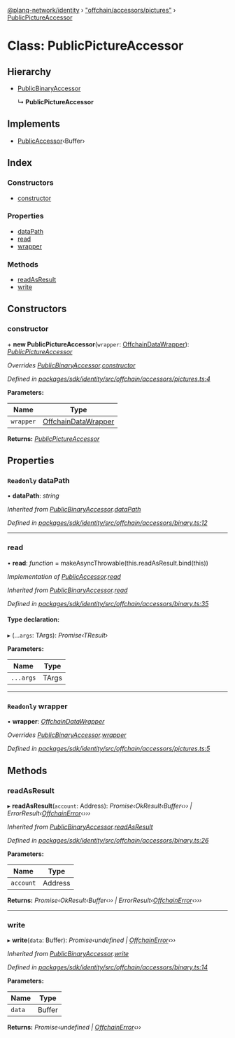 [@planq-network/identity](../README.md) › ["offchain/accessors/pictures"](../modules/_offchain_accessors_pictures_.md) › [PublicPictureAccessor](_offchain_accessors_pictures_.publicpictureaccessor.md)

# Class: PublicPictureAccessor

## Hierarchy

* [PublicBinaryAccessor](_offchain_accessors_binary_.publicbinaryaccessor.md)

  ↳ **PublicPictureAccessor**

## Implements

* [PublicAccessor](../interfaces/_offchain_accessors_interfaces_.publicaccessor.md)‹Buffer›

## Index

### Constructors

* [constructor](_offchain_accessors_pictures_.publicpictureaccessor.md#constructor)

### Properties

* [dataPath](_offchain_accessors_pictures_.publicpictureaccessor.md#readonly-datapath)
* [read](_offchain_accessors_pictures_.publicpictureaccessor.md#read)
* [wrapper](_offchain_accessors_pictures_.publicpictureaccessor.md#readonly-wrapper)

### Methods

* [readAsResult](_offchain_accessors_pictures_.publicpictureaccessor.md#readasresult)
* [write](_offchain_accessors_pictures_.publicpictureaccessor.md#write)

## Constructors

###  constructor

\+ **new PublicPictureAccessor**(`wrapper`: [OffchainDataWrapper](../interfaces/_offchain_data_wrapper_.offchaindatawrapper.md)): *[PublicPictureAccessor](_offchain_accessors_pictures_.publicpictureaccessor.md)*

*Overrides [PublicBinaryAccessor](_offchain_accessors_binary_.publicbinaryaccessor.md).[constructor](_offchain_accessors_binary_.publicbinaryaccessor.md#constructor)*

*Defined in [packages/sdk/identity/src/offchain/accessors/pictures.ts:4](https://github.com/planq-network/planq-sdk/blob/master/packages/sdk/identity/src/offchain/accessors/pictures.ts#L4)*

**Parameters:**

Name | Type |
------ | ------ |
`wrapper` | [OffchainDataWrapper](../interfaces/_offchain_data_wrapper_.offchaindatawrapper.md) |

**Returns:** *[PublicPictureAccessor](_offchain_accessors_pictures_.publicpictureaccessor.md)*

## Properties

### `Readonly` dataPath

• **dataPath**: *string*

*Inherited from [PublicBinaryAccessor](_offchain_accessors_binary_.publicbinaryaccessor.md).[dataPath](_offchain_accessors_binary_.publicbinaryaccessor.md#readonly-datapath)*

*Defined in [packages/sdk/identity/src/offchain/accessors/binary.ts:12](https://github.com/planq-network/planq-sdk/blob/master/packages/sdk/identity/src/offchain/accessors/binary.ts#L12)*

___

###  read

• **read**: *function* = makeAsyncThrowable(this.readAsResult.bind(this))

*Implementation of [PublicAccessor](../interfaces/_offchain_accessors_interfaces_.publicaccessor.md).[read](../interfaces/_offchain_accessors_interfaces_.publicaccessor.md#read)*

*Inherited from [PublicBinaryAccessor](_offchain_accessors_binary_.publicbinaryaccessor.md).[read](_offchain_accessors_binary_.publicbinaryaccessor.md#read)*

*Defined in [packages/sdk/identity/src/offchain/accessors/binary.ts:35](https://github.com/planq-network/planq-sdk/blob/master/packages/sdk/identity/src/offchain/accessors/binary.ts#L35)*

#### Type declaration:

▸ (...`args`: TArgs): *Promise‹TResult›*

**Parameters:**

Name | Type |
------ | ------ |
`...args` | TArgs |

___

### `Readonly` wrapper

• **wrapper**: *[OffchainDataWrapper](../interfaces/_offchain_data_wrapper_.offchaindatawrapper.md)*

*Overrides [PublicBinaryAccessor](_offchain_accessors_binary_.publicbinaryaccessor.md).[wrapper](_offchain_accessors_binary_.publicbinaryaccessor.md#readonly-wrapper)*

*Defined in [packages/sdk/identity/src/offchain/accessors/pictures.ts:5](https://github.com/planq-network/planq-sdk/blob/master/packages/sdk/identity/src/offchain/accessors/pictures.ts#L5)*

## Methods

###  readAsResult

▸ **readAsResult**(`account`: Address): *Promise‹OkResult‹Buffer‹›› | ErrorResult‹[OffchainError](_offchain_accessors_errors_.offchainerror.md)‹›››*

*Inherited from [PublicBinaryAccessor](_offchain_accessors_binary_.publicbinaryaccessor.md).[readAsResult](_offchain_accessors_binary_.publicbinaryaccessor.md#readasresult)*

*Defined in [packages/sdk/identity/src/offchain/accessors/binary.ts:26](https://github.com/planq-network/planq-sdk/blob/master/packages/sdk/identity/src/offchain/accessors/binary.ts#L26)*

**Parameters:**

Name | Type |
------ | ------ |
`account` | Address |

**Returns:** *Promise‹OkResult‹Buffer‹›› | ErrorResult‹[OffchainError](_offchain_accessors_errors_.offchainerror.md)‹›››*

___

###  write

▸ **write**(`data`: Buffer): *Promise‹undefined | [OffchainError](_offchain_accessors_errors_.offchainerror.md)‹››*

*Inherited from [PublicBinaryAccessor](_offchain_accessors_binary_.publicbinaryaccessor.md).[write](_offchain_accessors_binary_.publicbinaryaccessor.md#write)*

*Defined in [packages/sdk/identity/src/offchain/accessors/binary.ts:14](https://github.com/planq-network/planq-sdk/blob/master/packages/sdk/identity/src/offchain/accessors/binary.ts#L14)*

**Parameters:**

Name | Type |
------ | ------ |
`data` | Buffer |

**Returns:** *Promise‹undefined | [OffchainError](_offchain_accessors_errors_.offchainerror.md)‹››*
